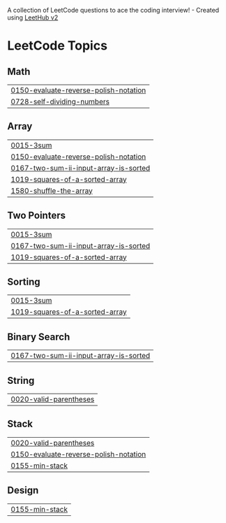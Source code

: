 A collection of LeetCode questions to ace the coding interview! - Created using [LeetHub v2](https://github.com/arunbhardwaj/LeetHub-2.0)
<!---LeetCode Topics Start-->
# LeetCode Topics
## Math
|  |
| ------- |
| [0150-evaluate-reverse-polish-notation](https://github.com/yidextech/LeetCode/tree/master/0150-evaluate-reverse-polish-notation) |
| [0728-self-dividing-numbers](https://github.com/yidextech/LeetCode/tree/master/0728-self-dividing-numbers) |
## Array
|  |
| ------- |
| [0015-3sum](https://github.com/yidextech/LeetCode/tree/master/0015-3sum) |
| [0150-evaluate-reverse-polish-notation](https://github.com/yidextech/LeetCode/tree/master/0150-evaluate-reverse-polish-notation) |
| [0167-two-sum-ii-input-array-is-sorted](https://github.com/yidextech/LeetCode/tree/master/0167-two-sum-ii-input-array-is-sorted) |
| [1019-squares-of-a-sorted-array](https://github.com/yidextech/LeetCode/tree/master/1019-squares-of-a-sorted-array) |
| [1580-shuffle-the-array](https://github.com/yidextech/LeetCode/tree/master/1580-shuffle-the-array) |
## Two Pointers
|  |
| ------- |
| [0015-3sum](https://github.com/yidextech/LeetCode/tree/master/0015-3sum) |
| [0167-two-sum-ii-input-array-is-sorted](https://github.com/yidextech/LeetCode/tree/master/0167-two-sum-ii-input-array-is-sorted) |
| [1019-squares-of-a-sorted-array](https://github.com/yidextech/LeetCode/tree/master/1019-squares-of-a-sorted-array) |
## Sorting
|  |
| ------- |
| [0015-3sum](https://github.com/yidextech/LeetCode/tree/master/0015-3sum) |
| [1019-squares-of-a-sorted-array](https://github.com/yidextech/LeetCode/tree/master/1019-squares-of-a-sorted-array) |
## Binary Search
|  |
| ------- |
| [0167-two-sum-ii-input-array-is-sorted](https://github.com/yidextech/LeetCode/tree/master/0167-two-sum-ii-input-array-is-sorted) |
## String
|  |
| ------- |
| [0020-valid-parentheses](https://github.com/yidextech/LeetCode/tree/master/0020-valid-parentheses) |
## Stack
|  |
| ------- |
| [0020-valid-parentheses](https://github.com/yidextech/LeetCode/tree/master/0020-valid-parentheses) |
| [0150-evaluate-reverse-polish-notation](https://github.com/yidextech/LeetCode/tree/master/0150-evaluate-reverse-polish-notation) |
| [0155-min-stack](https://github.com/yidextech/LeetCode/tree/master/0155-min-stack) |
## Design
|  |
| ------- |
| [0155-min-stack](https://github.com/yidextech/LeetCode/tree/master/0155-min-stack) |
<!---LeetCode Topics End-->